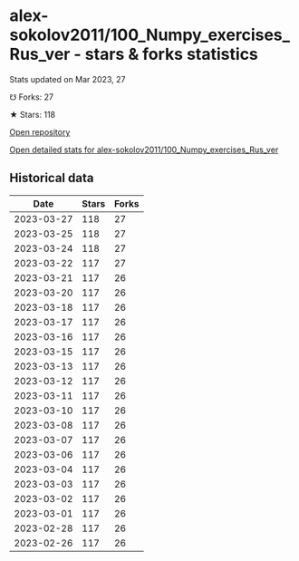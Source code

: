 # alex-sokolov2011/100_Numpy_exercises_Rus_ver - stars & forks statistics

Stats updated on Mar 2023, 27

☋ Forks: 27

★ Stars: 118

[Open repository](https://github.com/alex-sokolov2011/100_Numpy_exercises_Rus_ver)

[Open detailed stats for alex-sokolov2011/100_Numpy_exercises_Rus_ver](https://reviewgithub.com/rep/alex-sokolov2011/100_Numpy_exercises_Rus_ver)

## Historical data
| Date | Stars | Forks |
|------|-------|-------|
| 2023-03-27 | 118 | 27 | 
| 2023-03-25 | 118 | 27 | 
| 2023-03-24 | 118 | 27 | 
| 2023-03-22 | 117 | 27 | 
| 2023-03-21 | 117 | 26 | 
| 2023-03-20 | 117 | 26 | 
| 2023-03-18 | 117 | 26 | 
| 2023-03-17 | 117 | 26 | 
| 2023-03-16 | 117 | 26 | 
| 2023-03-15 | 117 | 26 | 
| 2023-03-13 | 117 | 26 | 
| 2023-03-12 | 117 | 26 | 
| 2023-03-11 | 117 | 26 | 
| 2023-03-10 | 117 | 26 | 
| 2023-03-08 | 117 | 26 | 
| 2023-03-07 | 117 | 26 | 
| 2023-03-06 | 117 | 26 | 
| 2023-03-04 | 117 | 26 | 
| 2023-03-03 | 117 | 26 | 
| 2023-03-02 | 117 | 26 | 
| 2023-03-01 | 117 | 26 | 
| 2023-02-28 | 117 | 26 | 
| 2023-02-26 | 117 | 26 | 

